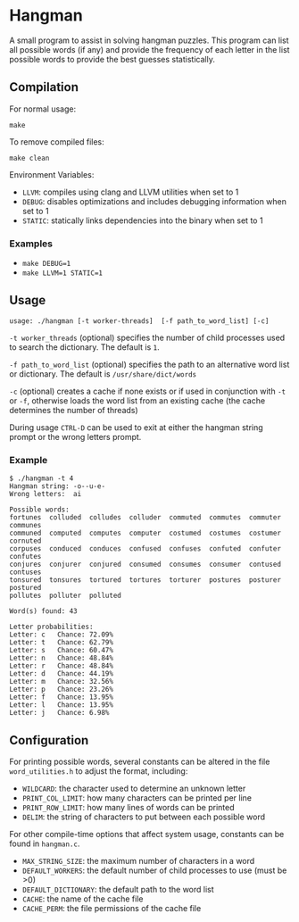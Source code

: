 # Hangman

A small program to assist in solving hangman puzzles.  This program can
list all possible words (if any) and provide the frequency of each letter
in the list possible words to provide the best guesses statistically.

## Compilation

For normal usage:

`make`

To remove compiled files:

`make clean`

Environment Variables:
* `LLVM`: compiles using clang and LLVM utilities when set to 1
* `DEBUG`: disables optimizations and includes debugging information when set to 1
* `STATIC`: statically links dependencies into the binary when set to 1

### Examples

* `make DEBUG=1`
* `make LLVM=1 STATIC=1`

## Usage

`usage: ./hangman [-t worker-threads]  [-f path_to_word_list] [-c]`

`-t worker_threads` (optional) specifies the number of child processes used to
search the dictionary.  The default is `1`.

`-f path_to_word_list` (optional) specifies the path to an alternative word list
or dictionary.  The default is `/usr/share/dict/words`

`-c` (optional) creates a cache if none exists or if used in conjunction with
`-t` or `-f`, otherwise loads the word list from an existing cache (the cache
determines the number of threads)


During usage `CTRL-D` can be used to exit at either the hangman string prompt
or the wrong letters prompt.

### Example

```
$ ./hangman -t 4
Hangman string: -o--u-e-
Wrong letters:  ai

Possible words:
fortunes  colluded  colludes  colluder  commuted  commutes  commuter  communes
communed  computed  computes  computer  costumed  costumes  costumer  cornuted
corpuses  conduced  conduces  confused  confuses  confuted  confuter  confutes
conjures  conjurer  conjured  consumed  consumes  consumer  contused  contuses
tonsured  tonsures  tortured  tortures  torturer  postures  posturer  postured
pollutes  polluter  polluted

Word(s) found: 43

Letter probabilities:
Letter: c	Chance: 72.09%
Letter: t	Chance: 62.79%
Letter: s	Chance: 60.47%
Letter: n	Chance: 48.84%
Letter: r	Chance: 48.84%
Letter: d	Chance: 44.19%
Letter: m	Chance: 32.56%
Letter: p	Chance: 23.26%
Letter: f	Chance: 13.95%
Letter: l	Chance: 13.95%
Letter: j	Chance: 6.98%
```

## Configuration

For printing possible words, several constants can be altered in the file
`word_utilities.h` to adjust the format, including:

* `WILDCARD`: the character used to determine an unknown letter
* `PRINT_COL_LIMIT`: how many characters can be printed per line
* `PRINT_ROW_LIMIT`: how many lines of words can be printed
* `DELIM`: the string of characters to put between each possible word

For other compile-time options that affect system usage, constants can be
found in `hangman.c`.

* `MAX_STRING_SIZE`: the maximum number of characters in a word
* `DEFAULT_WORKERS`: the default number of child processes to use (must be >0)
* `DEFAULT_DICTIONARY`: the default path to the word list
* `CACHE`: the name of the cache file
* `CACHE_PERM`: the file permissions of the cache file

